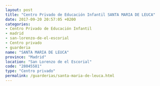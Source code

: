 ```yaml
---
layout: post
title: "Centro Privado de Educación Infantil SANTA MARIA DE LEUCA"
date: 2017-09-20 20:57:05 +0200
categories:
- Centro Privado de Educación Infantil
- madrid
- san-lorenzo-de-el-escorial
- Centro privado
- guarderia
name: "SANTA MARIA DE LEUCA"
province: "Madrid"
location: "San Lorenzo de el Escorial"
code: "28045581"
type: "Centro privado"
permalink: /guarderias/santa-maria-de-leuca.html
---
```

